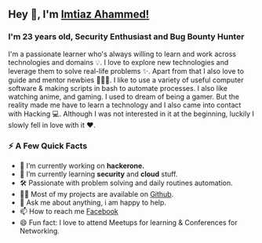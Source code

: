 ## Hey 👋, I'm [Imtiaz Ahammed!](https://github.com/imtiazsec/)

### I'm 23 years old, Security Enthusiast and Bug Bounty Hunter
I'm a passionate learner who's always willing to learn and work across technologies and domains 💡. I love to explore new technologies and leverage them to solve real-life problems ✨. Apart from that I also love to guide and mentor newbies 👨🏻‍💻. I like to use a variety of useful computer software & making scripts in bash to automate processes. I also like watching anime, and gaming. I used to dream of being a gamer. But the reality made me have to learn a technology and I also came into contact with Hacking 💻. Although I was not interested in it at the beginning, luckily I slowly fell in love with it :heart:.

### ⚡️ A Few Quick Facts
- 🔭 I’m currently working on **hackerone.**
- 🌱 I’m currently learning **security** and **cloud** stuff.
- 🛠 Passionate with problem solving and daily routines automation.
- 👨‍💻 Most of my projects are available on <a href="https://github.com/0ximtiaz">Github</a>.
- 💬 Ask me about anything, i am happy to help.
- 📫 How to reach me [Facebook](https://www.facebook.com/0ximtiaz)
- 😄 Fun fact: I love to attend Meetups for learning & Conferences for Networking.
